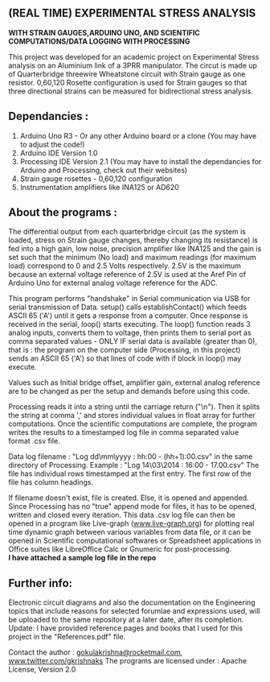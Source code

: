 (REAL TIME) EXPERIMENTAL STRESS ANALYSIS 
--------------
<B>WITH STRAIN GAUGES,ARDUINO UNO, AND SCIENTIFIC COMPUTATIONS/DATA LOGGING WITH PROCESSING </b>

This project was developed for an academic project on Experimental Stress analysis on an Aluminium link of a 3PRR manipulator. The circut is made up of Quarterbridge threewire Wheatstone circuit with Strain gauge as one resistor. 0,60,120 Rosette configuration is used for Strain gauges so that three directional strains can be measured for bidirectional stress analysis. 

Dependancies :
--------------

1) Arduino Uno R3 - Or any other Arduino board or a clone (You may have to adjust the code!)  
2) Arduino IDE Version 1.0  
3) Processing IDE Version 2.1 (You may have to install the dependancies for Arduino and Processing, check out their  websites)  
4) Strain gauge rosettes - 0,60,120 configuration  
5) Instrumentation amplifiers like INA125 or AD620


About the programs :
-------------

The differential output from each quarterbridge circuit (as the system is loaded, stress on Strain gauge changes, thereby changing its resistance) is fed into a high gain, low noise, precision amplifier like INA125 and the gain is set such that the minimum (No load) and maximum readings (for maximum load) correspond to 0 and 2.5 Volts respectively. 2.5V is the maximum because an external voltage reference of 2.5V is used at the Aref Pin of Arduino Uno for external analog voltage reference for the ADC.

This program performs "handshake" in Serial communication via USB for serial transmission of Data.
setup() calls establishContact() which feeds ASCII 65 ('A') until it gets a response from a computer.
Once response is received in the serial, loop() starts executing. The loop() function reads 3 analog inputs, converts them to voltage, then prints them to serial port as comma separated values - ONLY IF serial data is available (greater than 0), that is : the program on the computer side (Processing, in this project) sends an ASCII 65 ('A') so that lines of code with if block in loop() may execute.  

Values such as Initial bridge offset, amplifier gain, external analog reference are to be changed as per the setup and demands before using this code.  

Processing reads it into a string until the carriage return ("\n"). Then it splits the string at comma ',' and stores individual values in float array for further computations. Once the scientific computations are complete, the program writes the results to a timestamped log file in comma separated value format .csv file.  

Data log filename : "Log dd\mm\yyyy : hh:00 - (hh+1):00.csv" in the same directory of Processing. 
Example : "Log 14\03\2014 : 16:00 - 17.00.csv" 
The file has individual rows timestamped at the first entry. The first row of the file has column headings.  

If filename doesn't exist, file is created. Else, it is opened and appended. Since Processing has no "true" append mode for files, it has to be opened, written and closed every iteration. This data .csv log file can then be opened in a program like Live-graph (www.live-graph.org) for plotting real time dynamic graph between various  variables from data file, or it can be opened in Scientific computational softwares or Spreadsheet applications in Office suites like LibreOffice Calc or Gnumeric for post-processing.  
<b> I have attached a sample log file in the repo </b>

Further info: 
-------------

Electronic circuit diagrams and also the documentation on the Engineering topics that include reasons for selected forumlae and expressions used, will be uploaded to the same repository at a later date, after its completion. 
Update: I have provided reference pages and books that I used for this project in the "References.pdf" file.

Contact the author : gokulakrishna@rocketmail.com, www.twitter.com/gkrishnaks
The programs are licensed under : Apache License, Version 2.0

